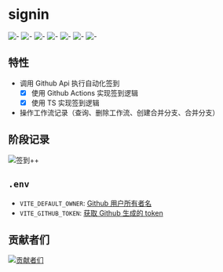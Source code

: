 # signin

[🤣]: https://img.shields.io/badge/🤣-blue
[签到]: https://img.shields.io/badge/签到-2D8CF0
[心情]: https://img.shields.io/badge/心情-19BE6B
[表情]: https://img.shields.io/badge/表情-ED3F14
[记录]: https://img.shields.io/badge/记录-FF7983
[天马行空]: https://img.shields.io/badge/天马行空-C872F2
[😎]: https://img.shields.io/badge/😎-26C2D7

![-][🤣] ![-][签到] ![-][心情] ![-][表情] ![-][记录] ![-][天马行空] ![-][😎]

## 特性

- 调用 Github Api 执行自动化签到
  - [x] 使用 Github Actions 实现签到逻辑
  - [x] 使用 TS 实现签到逻辑
- 操作工作流记录（查询、删除工作流、创建合并分支、合并分支）

## 阶段记录

![签到++](https://img.shields.io/badge/签到+350-19BE6B)

## `.env`

- `VITE_DEFAULT_OWNER`: [Github 用户所有者名](https://github.com/settings/profile)
- `VITE_GITHUB_TOKEN`: [获取 Github 生成的 token](https://github.com/settings/tokens/new)

## 贡献者们

[![贡献者们](https://contrib.rocks/image?repo=biaov/signin)](https://github.com/biaov/signin/graphs/contributors)
